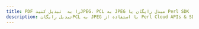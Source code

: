 ---title: PDF را به  تبدیل کنیدJPEG، PCL به JPEG مبدل رایگان یا Perl SDKdescription: تبدیل رایگانPCL به JPEG با استفاده از Perl Cloud APIs & SDK همچنین اسناد PDF را در Cloud ایجاد، ویرایش و رندر کنید.---